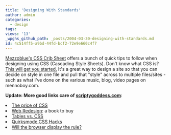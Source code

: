 ```yaml
---
title: 'Designing With Standards'
author: admin
categories:
  - design
tags: 
views: '13'
_wpghs_github_path: _posts/2004-03-30-designing-with-standards.md
id: 4c514ff5-a9bd-44fd-bcf2-72e9e660c4f7
---
```

<p><a href="http://www.mezzoblue.com/css/cribsheet/">Mezzoblue's CSS Crib Sheet</a> offers a bunch of quick tips to follow when designing using CSS (Cascading Style Sheets).  Don't know what CSS is?  <a href="http://www.w3.org/Style/CSS/">This will get you started.</a>  It's a great way to design a site so that you can decide on style in one file and pull that "style" across to multiple files/sites - such as what I've done on the various music, blog, video pages on mennoboy.com.</p>
<p><strong>Update:  More good links care of <a href="http://www.scriptygoddess.com/archives/004975.php">scriptygoddess.com</a></strong>:</p>
<li><a href="http://www.9rules.com/whitespace/our_thoughts/the_price_of_css.php">The price of CSS</a></li>
<li><a href="http://www.web-redesign.com/">Web Redesign</a>: a book to buy
<li><a href="http://www.davespicks.com/essays/notables.html">Tables vs. CSS</a></li>
<li><a href="http://www.quirksmode.org/css/csshacks.html">Quirksmode CSS Hacks</a></li>
<li><a href="http://centricle.com/ref/css/filters/?whitebg">Will the browser display the rule?</a></li>
